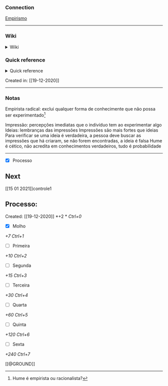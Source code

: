 ### Connection

[Empirismo](Empirismo.md)

---

### Wiki

<details>
	<summary> Wiki </summary>
  <a href="https://www.wikiwand.com/pt/David Hume">GO!</a>
</details>

### Quick reference

<details>
	<summary> Quick reference </summary>
	
	  0000
</details>

Created in: [[19-12-2020]]

---
### Notas

Empirista radical: exclui qualquer forma de conhecimente que não possa ser experimentado[^496824]

[^496824]: Hume é empirista ou racionalista?

Impressão: percepções imediatas que o indivíduo tem ao experimentar algo
Ideias: lembranças das impressões
Impressões são mais fortes que ideias
Para verificar se uma ideia é verdadeira, a pessoa deve buscar as impressões que há criaram, se não forem encontradas, a ideia é falsa
Hume é cético, não acredita em conhecimentos verdadeiros, tudo é probabilidade

---

- [x] Processo 

## Next
[[15 01 2021]]controle1
## Processo:
Created: [[19-12-2020]]
*+2 *  *Ctrl+0*
- [x] Molho  

*+7*  *Ctrl+1*

- [ ] Primeira 

*+10*  *Ctrl+2*

- [ ] Segunda

*+15*  *Ctrl+3*

- [ ] Terceira 

*+30*  *Ctrl+4*

- [ ] Quarta 

*+60*  *Ctrl+5*

- [ ] Quinta 

*+120*  *Ctrl+6*

- [ ] Sexta 

*+240*  *Ctrl+7*

[[@GROUND]]